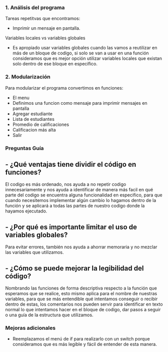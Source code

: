 ### 1. Análisis del programa
Tareas repetitvas que encontramos:
- Imprimir un mensaje en pantalla.

Variables locales vs variables globales
- Es apropiado usar variables globales cuando las vamos a reutilizar en más de un bloque de codigo, si solo se van a usar en una función consideramos que es mejor opción utilizar variables locales que existan solo dentro de ese bloque en específico.

### 2. Modularización
Para modularizar el programa convertimos en funciones:
- El menu
- Definimos una funcion como mensaje para imprimir mensajes en pantalla
- Agregar estudiante
- Lista de estudiantes
- Promedio de calificaciones
- Calificacion más alta
- Salir

### Preguntas Guía
## - ¿Qué ventajas tiene dividir el código en funciones?
El codigo es más ordenado, nos ayuda a no repetir codigo innecesariamente y nos ayuda a identificar de manera más facil en qué parte del codigo se encuentra alguna funcionalidad en especifico, para que cuando necesitemos implementar algún cambio lo hagamos dentro de la función y se aplicará a todas las partes de nuestro codigo donde la hayamos ejecutado.
## - ¿Por qué es importante limitar el uso de variables globales?
Para evitar errores, también nos ayuda a ahorrar memoraria y no mezclar las variables que utilizamos.
## - ¿Cómo se puede mejorar la legibilidad del código?
Nombrando las funciones de forma descriptiva respecto a la función que esperamos que se realice, esto mismo aplica para el nombre de nuestras variables, para que se más entendible qué intentamos conseguir o recibir dentro de estas, los comentarios nos pueden servir para identificar en texto normal lo que intentamos hacer en el bloque de codigo, dar pasos a seguir o una guía de la estructura que utilizamos.

### Mejoras adicionales
- Reemplazamos el menú de if para realizarlo con un switch porque consideramos que es más legible y fácil de entender de esta manera.
